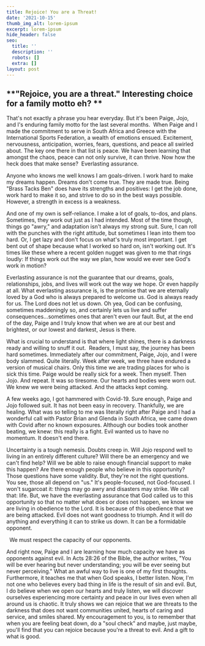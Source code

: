```yaml
---
title: Rejoice! You are a Threat!
date: '2021-10-15'
thumb_img_alt: lorem-ipsum
excerpt: lorem-ipsum
hide_header: false
seo:
  title: ''
  description: ''
  robots: []
  extra: []
layout: post
---
```

## **"Rejoice, you are a threat."&#xA;Interesting choice for a family motto eh? **

That's not exactly a phrase you hear everyday. But it's been Paige, Jojo, and I's enduring family motto for the last several months. 
When Paige and I made the commitment to serve in South Africa and Greece with the International Sports Federation, a wealth of emotions ensued. Excitement, nervousness, anticipation, worries, fears, questions, and peace all swirled about. The key one there in that list is peace. We have been learning that amongst the chaos, peace can not only survive, it can thrive. Now how the heck does that make sense? 
Everlasting assurance. 

Anyone who knows me well knows I am goals-driven. I work hard to make my dreams happen. Dreams don't come true. They are made true. Being "Brass Tacks Ben" does have its strengths and positives: I get the job done, work hard to make it so, and strive to do so in the best ways possible. However, a strength in excess is a weakness. 

And one of my own is self-reliance. I make a lot of goals, to-dos, and plans. Sometimes, they work out just as I had intended. Most of the time though, things go "awry," and adaptation isn't always my strong suit. Sure, I can roll with the punches with the right attitude, but sometimes I lean into them too hard. Or, I get lazy and don't focus on what's truly most important. I get bent out of shape because what I worked so hard on, isn't working out. It's times like these where a recent golden nugget was given to me that rings loudly: If things work out the way we plan, how would we ever see God's work in motion? 

Everlasting assurance is not the guarantee that our dreams, goals, relationships, jobs, and lives will work out the way we hope. Or even happily at all. What everlasting assurance is, is the promise that we are eternally loved by a God who is always prepared to welcome us. God is always ready for us. The Lord does not let us down. Oh yea, God can be confusing, sometimes maddeningly so, and certainly lets us live and suffer consequences...sometimes ones that aren't even our fault. But, at the end of the day, Paige and I truly know that when we are at our best and brightest, or our lowest and darkest, Jesus is there. 

What is crucial to understand is that where light shines, there is a darkness ready and willing to snuff it out. 
Readers, I must say, the journey has been hard sometimes. Immediately after our commitment, Paige, Jojo, and I were body slammed. Quite literally. Week after week, we three have endured a version of musical chairs. Only this time we are trading places for who is sick this time. Paige would be really sick for a week. Then myself. Then Jojo. And repeat. It was so tiresome. Our hearts and bodies were worn out. We knew we were being attacked. And the attacks kept coming.

A few weeks ago, I got hammered with Covid-19. Sure enough, Paige and Jojo followed suit. It has not been easy in recovery. Thankfully, we are healing. What was so telling to me was literally right after Paige and I had a wonderful call with Pastor Brian and Glenda in South Africa, we came down with Covid after no known exposures. Although our bodies took another beating, we knew: this really is a fight. Evil wanted us to have no momentum. It doesn't end there. 

Uncertainty is a tough nemesis. Doubts creep in. Will Jojo respond well to living in an entirely different culture? Will there be an emergency and we can't find help? Will we be able to raise enough financial support to make this happen? Are there enough people who believe in this opportunity? 
Those questions have some validity. But, they're not the right questions. You see, those all depend on "us." It's people-focused, not God-focused. I won't sugarcoat it: things may go awry and disasters may strike. We call that: life. But, we have the everlasting assurance that God called us to this opportunity so that no matter what does or does not happen, we know we are living in obedience to the Lord. It is because of this obedience that we are being attacked. Evil does not want goodness to triumph. And it will do anything and everything it can to strike us down. It can be a formidable opponent.

 
We must respect the capacity of our opponents. 

And right now, Paige and I are learning how much capacity we have as opponents against evil. In Acts 28:26 of the Bible, the author writes, "You will be ever hearing but never understanding; you will be ever seeing but never perceiving." What an awful way to live is one of my first thoughts. Furthermore, it teaches me that when God speaks, I better listen. Now, I'm not one who believes every bad thing in life is the result of sin and evil. But, I do believe when we open our hearts and truly listen, we will discover ourselves experiencing more certainty and peace in our lives even when all around us is chaotic. It truly shows we can rejoice that we are threats to the darkness that does not want communities united, hearts of caring and service, and smiles shared. My encouragement to you, is to remember that when you are feeling beat down, do a "soul check" and maybe, just maybe, you'll find that you can rejoice because you're a threat to evil. And a gift to what is good. 
